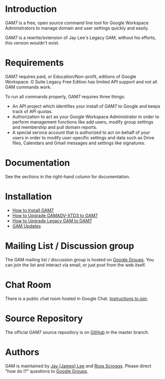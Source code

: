 # Introduction
GAM7 is a free, open source command line tool for Google Workspace Administrators to manage domain and user settings quickly and easily.

GAM7 is a rewrite/extension of Jay Lee's Legacy GAM, without his efforts, this version wouldn't exist.

# Requirements
GAM7 requires paid, or Education/Non-profit, editions of Google Workspace. G Suite Legacy Free Edition has limited API support and not all GAM commands work.

To run all commands properly, GAM7 requires three things:
* An API project which identifies your install of GAM7 to Google and keeps track of API quotas.
* Authorization to act as your Google Workspace Administrator in order to perform management functions like add users, modify group settings and membership and pull domain reports.
* A special service account that is authorized to act on behalf of your users in order to modify user-specific settings and data such as Drive files, Calendars and Gmail messages and settings like signatures.

# Documentation
See the sections in the right-hand column for documentation.

# Installation
* [How to Install GAM7](How-to-Install-GAM7)
* [How to Upgrade GAMADV-XTD3 to GAM7](How-to-Upgrade-GAMADV-XTD3-to-GAM7)
* [How to Upgrade Legacy GAM to GAM7](How-to-Upgrade-Legacy-GAM-to-GAM7)
* [GAM Updates](https://github.com/GAM-team/GAM/wiki/GamUpdates)

# Mailing List / Discussion group
The GAM mailing list / discussion group is hosted on [Google Groups].
You can join the list and interact via email, or just post from the web itself.

# Chat Room

There is a public chat room hosted in Google Chat. [Instructions to join](https://github.com/GAM-team/GAM/wiki/GAM-Public-Chat-Room).

# Source Repository
The official GAM7 source repository is on [GitHub](https://github.com/GAM-team/GAM/tree/master) in the master branch.

# Authors
GAM is maintained by [Jay (James) Lee](mailto:jay0lee@gmail.com) and [Ross Scroggs](mailto:ross.scroggs@gmail.com). Please direct "how do I?" questions to [Google Groups].


[Google Groups]: https://groups.google.com/group/google-apps-manager